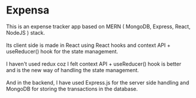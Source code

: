 # Expensa
This is an expense tracker app based on MERN ( MongoDB, Express, React, NodeJS ) stack. <br/><br/>
Its client side is made in React using React hooks and context API + useReducer() hook for the state management. <br/><br/>
I haven't used redux coz I felt context API + useReducer() hook is better and is the new way of handling the state management. <br/><br/>
And in the backend, I have used Express.js for the server side handling and MongoDB for storing the transactions in the database.<br/><br/>
